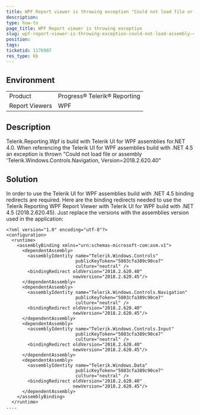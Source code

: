 ```yaml
---
title: WPF Report viewer is throwing exception "Could not load file or assembly 'Telerik.Windows.Controls.Navigation, Version=2018.2.620.40"
description:
type: how-to
page_title: WPF Report viewer is throwing exception
slug: wpf-report-viewer-is-throwing-exception-could-not-load-assembly-45
position:
tags:
ticketid: 1176987
res_type: kb
---
```


## Environment
<table>
	<tr>
		<td>Product</td>
		<td>Progress® Telerik® Reporting</td>
	</tr>
	<tr>
		<td>Report Viewers</td>
		<td>WPF</td>
	</tr>
</table>

## Description
Telerik.Reporting.Wpf is build with Telerik UI for WPF assemblies for.NET 4.0. When referencing the Telerik UI for WPF assemblies build with .NET 4.5 an exception is thrown "Could not load file or assembly 'Telerik.Windows.Controls.Navigation, Version=2018.2.620.40"

## Solution
In order to use the Telerik UI for WPF assemblies build with .NET 4.5 binding redirects are required. Here are the binding redirects needed to use the Telerik Reporting WPF Report Viewer with Telerik UI for WPF build with .NET 4.5 (2018.2.620.45). Just replace the versions with the assemblies version used in the application:
```
<?xml version="1.0" encoding="utf-8"?>
<configuration>
  <runtime>
    <assemblyBinding xmlns="urn:schemas-microsoft-com:asm.v1">
      <dependentAssembly>
        <assemblyIdentity name="Telerik.Windows.Controls"
                          publicKeyToken="5803cfa389c90ce7"
                          culture="neutral" />
        <bindingRedirect oldVersion="2018.2.620.40"
                         newVersion="2018.2.620.45"/>
      </dependentAssembly>
      <dependentAssembly>
        <assemblyIdentity name="Telerik.Windows.Controls.Navigation"
                          publicKeyToken="5803cfa389c90ce7"
                          culture="neutral" />
        <bindingRedirect oldVersion="2018.2.620.40"
                         newVersion="2018.2.620.45"/>
      </dependentAssembly>
      <dependentAssembly>
        <assemblyIdentity name="Telerik.Windows.Controls.Input"
                          publicKeyToken="5803cfa389c90ce7"
                          culture="neutral" />
        <bindingRedirect oldVersion="2018.2.620.40"
                         newVersion="2018.2.620.45"/>
      </dependentAssembly>
      <dependentAssembly>
        <assemblyIdentity name="Telerik.Windows.Data"
                          publicKeyToken="5803cfa389c90ce7"
                          culture="neutral" />
        <bindingRedirect oldVersion="2018.2.620.40"
                         newVersion="2018.2.620.45"/>
      </dependentAssembly>
    </assemblyBinding>
  </runtime>
....
```
